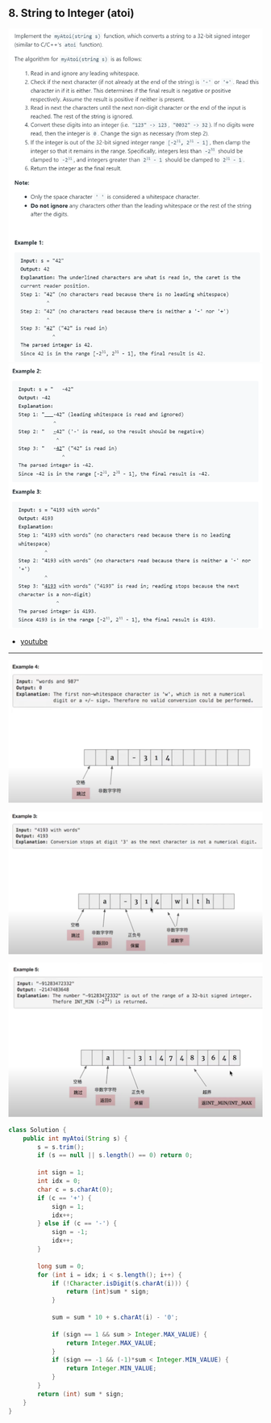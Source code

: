 ## 8. String to Integer (atoi)
![](img/2022-11-08-17-30-27.png)
![](img/2022-11-08-17-31-00.png)

- [youtube](https://www.youtube.com/watch?v=4eV6f9mmBQE)
---

![](img/2022-11-08-19-01-48.png)

![](img/2022-11-08-19-07-45.png)

![](img/2022-11-08-19-08-35.png)


```java
class Solution {
    public int myAtoi(String s) {
        s = s.trim();
        if (s == null || s.length() == 0) return 0;
        
        int sign = 1;
        int idx = 0;
        char c = s.charAt(0);
        if (c == '+') {
            sign = 1;
            idx++;
        } else if (c == '-') {
            sign = -1;
            idx++;
        }
        
        long sum = 0;
        for (int i = idx; i < s.length(); i++) {
            if (!Character.isDigit(s.charAt(i))) {
                return (int)sum * sign;
            }
            
            sum = sum * 10 + s.charAt(i) - '0';
        
            if (sign == 1 && sum > Integer.MAX_VALUE) {
                return Integer.MAX_VALUE;
            }
            if (sign == -1 && (-1)*sum < Integer.MIN_VALUE) {
                return Integer.MIN_VALUE;
            }            
        }
        return (int) sum * sign;
    }
}
```